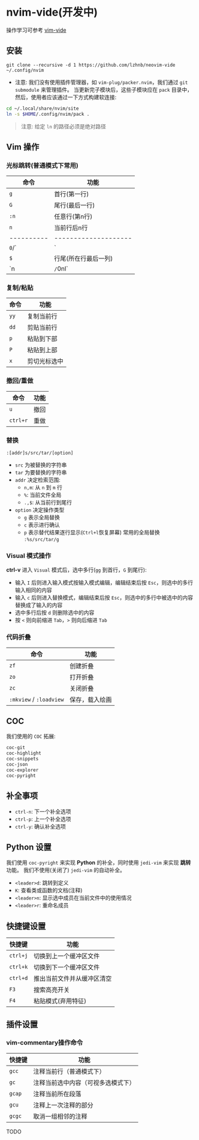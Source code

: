 # nvim-vide(开发中)

操作学习可参考 [vim-vide](https://github.com/lzhnb/vim-vide)

## 安装
```
git clone --recursive -d 1 https://github.com/lzhnb/neovim-vide ~/.config/nvim
```
- 注意:
我们没有使用插件管理器，如 `vim-plug/packer.nvim`，我们通过 `git submodule` 来管理插件。
当更新完子模块后，这些子模块应在 `pack` 目录中，然后，使用者应该通过一下方式构建软连接:
```sh
cd ~/.local/share/nvim/site
ln -s $HOME/.config/nvim/pack .
```
> 注意: 给定 `ln` 的路径必须是绝对路径

## Vim 操作
### 光标跳转(普通模式下常用)
| 命令       | 功能                 |
| ---------- | -------------------- |
| `g`        | 首行(第一行)         |
| `G`        | 尾行(最后一行)       |
| `:n`       | 任意行(第n行)        |
| `n`        | 当前行后n行          |
| ---------- | -------------------- |
| `0`/`|`    | 行首(所在行第一列)   |
| `$`        | 行尾(所在行最后一列) |
| `n|`/`0nl` | 任意列(所在行第n列)  |

### 复制/粘贴
| 命令     | 功能         |
| -------- | ------------ |
| `yy`     | 复制当前行   |
| `dd`     | 剪贴当前行   |
| `p`      | 粘贴到下部   |
| `P`      | 粘贴到上部   |
| `x`      | 剪切光标选中 |

### 撤回/重做
| 命令     | 功能         |
| -------- | ------------ |
| `u`      | 撤回         |
| `ctrl+r` | 重做         |

### 替换
`:[addr]s/src/tar/[option]`
- `src` 为被替换的字符串
- `tar` 为要替换的字符串
- `addr` 决定检索范围:
	- `n,m`: 从 `n` 到 `m` 行
	- `%`: 当前文件全局
	- `.,$`: 从当前行到尾行
- `option` 决定操作类型
	- `g` 表示全局替换
	- `c` 表示进行确认
	- `p` 表示替代结果逐行显示(`Ctrl+l`恢复屏幕)
常用的全局替换 `:%s/src/tar/g`

### Visual 模式操作
**ctrl-v** 进入 `Visual` 模式后，选中多行(`gg` 到首行，`G` 到尾行):
- 输入 `I` 后则进入输入模式按输入模式编辑，编辑结束后按 `Esc`，则选中的多行输入相同的内容
- 输入 `c` 后则进入替换模式，编辑结束后按 `Esc`，则选中的多行中被选中的内容替换成了输入的内容
- 选中多行后按 `d` 则删除选中的内容
- 按 `<` 则向前缩进 `Tab`，`>` 则向后缩进 `Tab`

### 代码折叠

| 命令                    | 功能           |
| ----------------------- | -------------- |
| `zf`                    | 创建折叠       |
| `zo`                    | 打开折叠       |
| `zc`                    | 关闭折叠       |
| `:mkview` / `:loadview` | 保存，载入绘画 |

## COC
我们使用的 `COC` 拓展:
```sh
coc-git
coc-highlight
coc-snippets
coc-json
coc-explorer
coc-pyright
```

## 补全事项
- `ctrl-n`: 下一个补全选项
- `ctrl-p`: 上一个补全选项
- `ctrl-y`: 确认补全选项

## Python 设置
我们使用 `coc-pyright` 来实现 **Python** 的补全，同时使用 `jedi-vim` 来实现 **跳转** 功能。
我们不使用(关闭了) `jedi-vim` 的自动补全。
- `<leader>d`: 跳转到定义
- `K`: 查看类或函数的文档(注释)
- `<leader>n`: 显示选中成员在当前文件中的使用情况
- `<leader>r`: 重命名成员

## 快捷键设置
| 快捷键   | 功能                       |
| -------- | -------------------------- |
| `ctrl+j` | 切换到上一个缓冲区文件     |
| `ctrl+k` | 切换到下一个缓冲区文件     |
| `ctrl+d` | 推出当前文件并从缓冲区清空 |
| `F3`     | 搜索高亮开关               |
| `F4`     | 粘贴模式(弃用特征)         |

## 插件设置

### vim-commentary操作命令
| 快捷键 | 功能                               |
| ------ | ---------------------------------- |
| `gcc`  | 注释当前行（普通模式下）           |
| `gc`   | 注释当前选中内容（可视多选模式下） |
| `gcap` | 注释当前所在段落                   |
| `gcu`  | 注释上一次注释的部分               |
| `gcgc` | 取消一组相邻的注释                 |

TODO

